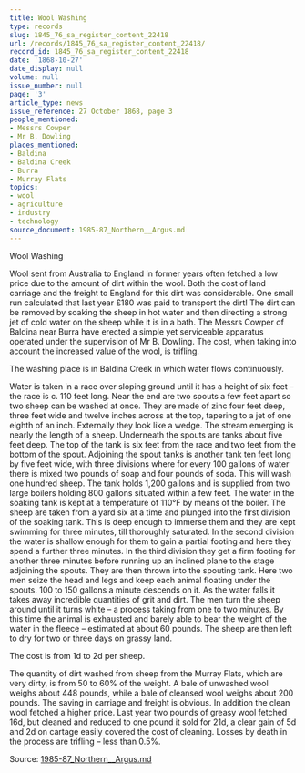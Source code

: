 ```yaml
---
title: Wool Washing
type: records
slug: 1845_76_sa_register_content_22418
url: /records/1845_76_sa_register_content_22418/
record_id: 1845_76_sa_register_content_22418
date: '1868-10-27'
date_display: null
volume: null
issue_number: null
page: '3'
article_type: news
issue_reference: 27 October 1868, page 3
people_mentioned:
- Messrs Cowper
- Mr B. Dowling
places_mentioned:
- Baldina
- Baldina Creek
- Burra
- Murray Flats
topics:
- wool
- agriculture
- industry
- technology
source_document: 1985-87_Northern__Argus.md
---
```


Wool Washing

Wool sent from Australia to England in former years often fetched a low price due to the amount of dirt within the wool.  Both the cost of land carriage and the freight to England for this dirt was considerable.  One small run calculated that last year £180 was paid to transport the dirt!  The dirt can be removed by soaking the sheep in hot water and then directing a strong jet of cold water on the sheep while it is in a bath.  The Messrs Cowper of Baldina near Burra have erected a simple yet serviceable apparatus operated under the supervision of Mr B. Dowling.  The cost, when taking into account the increased value of the wool, is trifling.

The washing place is in Baldina Creek in which water flows continuously.

Water is taken in a race over sloping ground until it has a height of six feet – the race is c. 110 feet long.  Near the end are two spouts a few feet apart so two sheep can be washed at once.  They are made of zinc four feet deep, three feet wide and twelve inches across at the top, tapering to a jet of one eighth of an inch.  Externally they look like a wedge.  The stream emerging is nearly the length of a sheep.  Underneath the spouts are tanks about five feet deep.  The top of the tank is six feet from the race and two feet from the bottom of the spout.  Adjoining the spout tanks is another tank ten feet long by five feet wide, with three divisions where for every 100 gallons of water there is mixed two pounds of soap and four pounds of soda.  This will wash one hundred sheep.  The tank holds 1,200 gallons and is supplied from two large boilers holding 800 gallons situated within a few feet.  The water in the soaking tank is kept at a temperature of 110°F by means of the boiler.  The sheep are taken from a yard six at a time and plunged into the first division of the soaking tank.  This is deep enough to immerse them and they are kept swimming for three minutes, till thoroughly saturated.  In the second division the water is shallow enough for them to gain a partial footing and here they spend a further three minutes.  In the third division they get a firm footing for another three minutes before running up an inclined plane to the stage adjoining the spouts.  They are then thrown into the spouting tank.  Here two men seize the head and legs and keep each animal floating under the spouts.  100 to 150 gallons a minute descends on it.  As the water falls it takes away incredible quantities of grit and dirt.  The men turn the sheep around until it turns white – a process taking from one to two minutes.  By this time the animal is exhausted and barely able to bear the weight of the water in the fleece – estimated at about 60 pounds.  The sheep are then left to dry for two or three days on grassy land.

The cost is from 1d to 2d per sheep.

The quantity of dirt washed from sheep from the Murray Flats, which are very dirty, is from 50 to 60% of the weight.  A bale of unwashed wool weighs about 448 pounds, while a bale of cleansed wool weighs about 200 pounds.  The saving in carriage and freight is obvious.  In addition the clean wool fetched a higher price.  Last year two pounds of greasy wool fetched 16d, but cleaned and reduced to one pound it sold for 21d, a clear gain of 5d and 2d on cartage easily covered the cost of cleaning.  Losses by death in the process are trifling – less than 0.5%.

Source: [1985-87_Northern__Argus.md](/downloads/markdown/1985-87_Northern__Argus.md)
